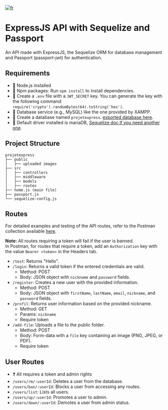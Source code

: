 [![fr](https://img.shields.io/badge/Langage-FR-red.svg)](https://github.com/Maxime41/projetexpress/blob/main/README.fr.md)

# ExpressJS API with Sequelize and Passport

An API made with ExpressJS, the Sequelize ORM for database management and Passport (passport-jwt) for authentication.

## Requirements

- :small_blue_diamond: Node.js installed
- :small_blue_diamond: Npm packages: Run `npm install` to install dependencies.
- :small_blue_diamond: Create a `.env` file with a `JWT_SECRET` key. You can generate the key with the following command: `require('crypto').randomBytes(64).toString('hex')`.
- :small_blue_diamond: Database service (e.g., MySQL) like the one provided by XAMPP.
- :small_blue_diamond: Create a database named `projetexpress`. [exported database here]().
- :small_blue_diamond: Default driver installed is mariaDB, [Sequelize doc if you need another one](https://sequelize.org/docs/v6/getting-started/).

## Project Structure

```
projetexpress
├── public
│   ├── uploaded images
├── src
│   ├── controllers
│   ├── middleware
│   ├── models
│   ├── routes
├── home.js (main file)
├── passport.js
└── sequelize-config.js
```

## Routes

For detailed examples and testing of the API routes, refer to the Postman collection available [here](link-to-your-postman-collection).

**Note:** All routes requiring a token will fail if the user is banned.  
In Postman, for routes that require a token, add an `Authorization` key with the value `Bearer <token>` in the Headers tab.

- `/test`: Returns "Hello".
- `/login`: Returns a valid token if the entered credentials are valid.
  - Method: POST
  - Body: JSON object with `nickname` and `password` fields.
- `/register`: Creates a new user with the provided information.
  - Method: POST
  - Body: JSON object with `firstName`, `lastName`, `email`, `nickname`, and `password` fields.
- `/profil`: Returns user information based on the provided nickname.
  - Method: GET
  - Params: `nickname`
  - Require token
- `/add-file`: Uploads a file to the public folder.
  - Method: POST
  - Body: Form-data with a `file` key containing an image (PNG, JPEG, or PDF).
  - Require token

## User Routes

- :question: All requires a token and admin rights
- `/users/rm/:userId`: Deletes a user from the database.
- `/users/ban/:userId`: Blocks a user from accessing any routes.
- `/users/list`: Lists all users.
- `/users/up/:userId`: Promotes a user to admin.
- `/users/down/:userId`: Demotes a user from admin status.
